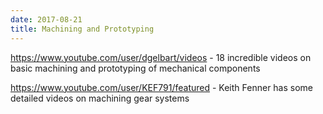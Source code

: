 ```yaml
---
date: 2017-08-21
title: Machining and Prototyping
---
```

https://www.youtube.com/user/dgelbart/videos - 18 incredible videos on basic machining and prototyping of mechanical components

https://www.youtube.com/user/KEF791/featured - Keith Fenner has some detailed videos on machining gear systems
